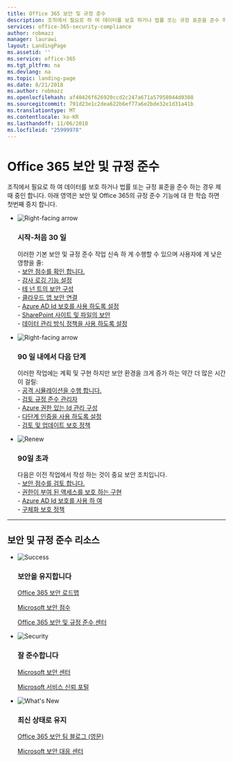 ```yaml
---
title: Office 365 보안 및 규정 준수
description: 조직에서 필요로 하 여 데이터를 보호 하거나 법률 또는 규정 표준을 준수 하는 경우 제때 중인 합니다. 여기서 보안 및 규정 준수 Office 365에 대해 알아볼 수 있습니다.
services: office-365-security-compliance
author: robmazz
manager: laurawi
layout: LandingPage
ms.assetid: ''
ms.service: office-365
ms.tgt_pltfrm: na
ms.devlang: na
ms.topic: landing-page
ms.date: 8/21/2018
ms.author: robmazz
ms.openlocfilehash: af40426f626920ccd2c247a671a57958044d0388
ms.sourcegitcommit: 791d23e1c2dea622b6ef77a6e2bde32e1d31a41b
ms.translationtype: MT
ms.contentlocale: ko-KR
ms.lasthandoff: 11/06/2018
ms.locfileid: "25999978"
---
```

# <a name="office-365-security-and-compliance"></a>Office 365 보안 및 규정 준수

조직에서 필요로 하 여 데이터를 보호 하거나 법률 또는 규정 표준을 준수 하는 경우 제때 중인 합니다. 아래 영역은 보안 및 Office 365의 규정 준수 기능에 대 한 학습 하면 첫번째 중지 합니다.

<ul class="cardsF panelContent">
    <li>
        <div class="cardSize">
            <div class="cardPadding">
                <div class="card">
                    <div class="cardImageOuter">
                        <div class="cardImage">
                            <img src="https://docs.microsoft.com/office/media/icons/caret-right-blue.svg" alt="Right-facing arrow" />
                        </div>
                    </div>
                    <div class="cardText">
                        <h3>시작-처음 30 일</h3>
                <p>이러한 기본 보안 및 규정 준수 작업 신속 하 게 수행할 수 있으며 사용자에 게 낮은 영향을 줄: <br> - <a href="office-365-secure-score.md" target="_blank">보안 점수를 확인 합니다.</a> <br> - <a href="search-the-audit-log-in-security-and-compliance.md">감사 로깅 기능 설정</a> <br> - <a href="tenant-wide-setup-for-increased-security.md">테 넌 트의 보안 구성</a> <br> - <a href="https://docs.microsoft.com/cloud-app-security/connect-office-365-to-microsoft-cloud-app-security">클라우드 앱 보안 연결</a> <br> - <a href="https://docs.microsoft.com/azure/active-directory/active-directory-identityprotection-enable">Azure AD Id 보호를 사용 하도록 설정</a> <br> - <a href="https://docs.microsoft.com/office365/enterprise/secure-sharepoint-online-sites-and-files">SharePoint 사이트 및 파일의 보안</a> <br> - <a href="configure-supervision-policies.md">데이터 관리 방식 정책을 사용 하도록 설정</a> </p>
                    </div>
                </div>
            </div>
        </div>
    </li>
    <li>
        <div class="cardSize">
            <div class="cardPadding">
                <div class="card">
                    <div class="cardImageOuter">
                        <div class="cardImage">
                            <img src="https://docs.microsoft.com/office/media/icons/caret-right-blue.svg" alt="Right-facing arrow" />
                        </div>
                    </div>
                    <div class="cardText">
                        <h3>90 일 내에서 다음 단계</h3>
                        <p>이러한 작업에는 계획 및 구현 하지만 보안 환경을 크게 증가 하는 약간 더 많은 시간이 걸릴: <br> - <a href="attack-simulator.md">공격 시뮬레이션을 수행 합니다.</a> <br> - <a href="meet-data-protection-and-regulatory-reqs-using-microsoft-cloud.md">검토 규정 준수 관리자</a> <br> - <a href="https://docs.microsoft.com/azure/active-directory/privileged-identity-management/pim-configure">Azure 권한 있는 Id 관리 구성</a> <br> - <a href="https://docs.microsoft.com/azure/active-directory/authentication/concept-mfa-howitworks">다단계 인증을 사용 하도록 설정</a> <br> - <a href="protect-against-threats.md">검토 및 업데이트 보호 정책</a> </p>
                    </div>
                </div>
            </div>
        </div>
    </li>
    <li>
        <div class="cardSize">
            <div class="cardPadding">
                <div class="card">
                    <div class="cardImageOuter">
                        <div class="cardImage">
                            <img src="https://docs.microsoft.com/office/media/icons/renew.svg" alt="Renew" />
                        </div>
                    </div>
                    <div class="cardText">
                        <h3>90일 초과</h3>
                        <p>다음은 이전 작업에서 작성 하는 것이 중요 보안 조치입니다.<br>
                        - <a href="https://securescore.office.com" target="_blank">보안 점수를 검토 합니다.</a><br>
                        - <a href="https://docs.microsoft.com/windows-server/identity/securing-privileged-access/securing-privileged-access">권한이 부여 된 액세스를 보호 하는 구현</a><br>
                        - <a href="https://docs.microsoft.com/azure/active-directory/active-directory-identityprotection">Azure AD Id 보호를 사용 하 여</a><br>
                        - <a href="protect-against-threats.md">구체화 보호 정책</a><br></p>
                    </div>
                </div>
            </div>
        </div>
    </li>
</ul>

<hr>
<h2>보안 및 규정 준수 리소스</h2>

<ul class="panelContent cardsF">
    <li>
        <div class="cardSize">
            <div class="cardPadding">
                <div class="card">
                    <div class="cardImageOuter">
                        <div class="cardImage">
                            <img src="https://docs.microsoft.com/office/media/icons/success-blue.svg" alt="Success" data-linktype="external">
                        </div>
                    </div>
                    <div class="cardText">
                        <h3>보안을 유지합니다</h3>
                        <p><a href="security-roadmap.md">Office 365 보안 로드맵</a></p>
                        <p><a href="https://securescore.microsoft.com" target="_blank">Microsoft 보안 점수</a></p>
                        <p><a href="https://protection.office.com" target="_blank">Office 365 보안 및 규정 준수 센터</a></p>
                    </div>
                </div>
            </div>
        </div>
    </li>
    <li>
        <div class="cardSize">
            <div class="cardPadding">
                <div class="card">
                    <div class="cardImageOuter">
                        <div class="cardImage">
                            <img src="https://docs.microsoft.com/office/media/icons/security-blue.svg" alt="Security" data-linktype="external">
                        </div>
                    </div>
                    <div class="cardText">
                        <h3>잘 준수합니다</h3>
                        <p><a href="https://www.microsoft.com/trustcenter" target="_blank">Microsoft 보안 센터</a></p>
                        <p><a href="https://servicetrust.microsoft.com" target="_blank">Microsoft 서비스 신뢰 포털</a></p>
                    </div>
                </div>
            </div>
        </div>
    </li>
    <li>
        <div class="cardSize">
            <div class="cardPadding">
                <div class="card">
                    <div class="cardImageOuter">
                        <div class="cardImage">
                            <img src="https://docs.microsoft.com/office/media/icons/whats-new-megaphone-blue.svg" alt="What's New" data-linktype="external">
                        </div>
                    </div>
                    <div class="cardText">
                        <h3>최신 상태로 유지</h3>
                        <p><a href="https://blogs.technet.microsoft.com/office365security" target="_blank">Office 365 보안 팀 블로그 (영문)</a></p>
                        <p><a href="https://www.microsoft.com/msrc" target="_blank">Microsoft 보안 대응 센터</a></p>
                    </div>
                </div>
            </div>
        </div>
    </li>
</ul>